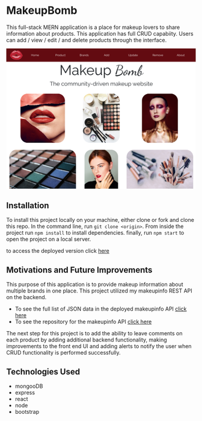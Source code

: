 # MakeupBomb

This full-stack MERN application is a place for makeup lovers to share information about products. This application has full CRUD capabiity. Users can add / view / edit / and delete products through the interface.

![application picture](./src/images/makeup_bomb.png)

## Installation

To install this project locally on your machine, either clone or fork and clone this repo. In the command line, run `git clone <origin>`. From inside the project run `npm install` to install dependencies. finally, run `npm start` to open the project on a local server.

to access the deployed version click [here](https://quizzical-goldstine-b0be04.netlify.com/)

## Motivations and Future Improvements

This purpose of this application is to provide makeup information about multiple brands in one place. This project utilized my makeupinfo REST API on the backend.

- To see the full list of JSON data in the deployed makeupinfo API [click here](https://makeupinfo.herokuapp.com/product)
- To see the repository for the makeupinfo API [click here](https://github.com/karenheyn/MakeupAPI)

The next step for this project is to add the ability to leave comments on each product by adding additional backend functionality, making improvements to the front end UI and adding alerts to notify the user when CRUD functionality is performed successfully.

## Technologies Used

- mongooDB
- express
- react
- node
- bootstrap
